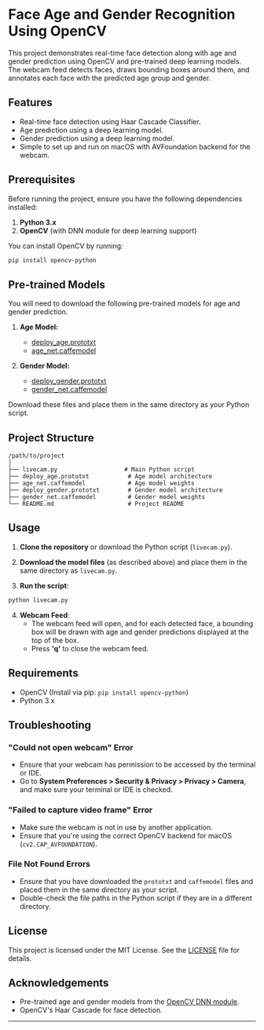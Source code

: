 
# Face Age and Gender Recognition Using OpenCV

This project demonstrates real-time face detection along with age and gender prediction using OpenCV and pre-trained deep learning models. The webcam feed detects faces, draws bounding boxes around them, and annotates each face with the predicted age group and gender.

## Features
- Real-time face detection using Haar Cascade Classifier.
- Age prediction using a deep learning model.
- Gender prediction using a deep learning model.
- Simple to set up and run on macOS with AVFoundation backend for the webcam.

## Prerequisites

Before running the project, ensure you have the following dependencies installed:

1. **Python 3.x**
2. **OpenCV** (with DNN module for deep learning support)

You can install OpenCV by running:
```bash
pip install opencv-python
```

## Pre-trained Models

You will need to download the following pre-trained models for age and gender prediction.

1. **Age Model:**
   - [deploy_age.prototxt](https://github.com/spmallick/learnopencv/tree/master/AgeGender)
   - [age_net.caffemodel](https://github.com/spmallick/learnopencv/tree/master/AgeGender)

2. **Gender Model:**
   - [deploy_gender.prototxt](https://github.com/spmallick/learnopencv/tree/master/AgeGender)
   - [gender_net.caffemodel](https://github.com/spmallick/learnopencv/tree/master/AgeGender)

Download these files and place them in the same directory as your Python script.

## Project Structure

```
/path/to/project
│
├── livecam.py                   # Main Python script
├── deploy_age.prototxt           # Age model architecture
├── age_net.caffemodel            # Age model weights
├── deploy_gender.prototxt        # Gender model architecture
├── gender_net.caffemodel         # Gender model weights
└── README.md                     # Project README
```

## Usage

1. **Clone the repository** or download the Python script (`livecam.py`).

2. **Download the model files** (as described above) and place them in the same directory as `livecam.py`.

3. **Run the script**:

```bash
python livecam.py
```

4. **Webcam Feed**: 
   - The webcam feed will open, and for each detected face, a bounding box will be drawn with age and gender predictions displayed at the top of the box.
   - Press **'q'** to close the webcam feed.

## Requirements

- OpenCV (Install via pip: `pip install opencv-python`)
- Python 3.x

## Troubleshooting

### "Could not open webcam" Error
- Ensure that your webcam has permission to be accessed by the terminal or IDE.
- Go to **System Preferences > Security & Privacy > Privacy > Camera**, and make sure your terminal or IDE is checked.

### "Failed to capture video frame" Error
- Make sure the webcam is not in use by another application.
- Ensure that you're using the correct OpenCV backend for macOS (`cv2.CAP_AVFOUNDATION`).

### File Not Found Errors
- Ensure that you have downloaded the `prototxt` and `caffemodel` files and placed them in the same directory as your script.
- Double-check the file paths in the Python script if they are in a different directory.

## License

This project is licensed under the MIT License. See the [LICENSE](LICENSE) file for details.

## Acknowledgements

- Pre-trained age and gender models from the [OpenCV DNN module](https://github.com/spmallick/learnopencv).
- OpenCV's Haar Cascade for face detection.

---

